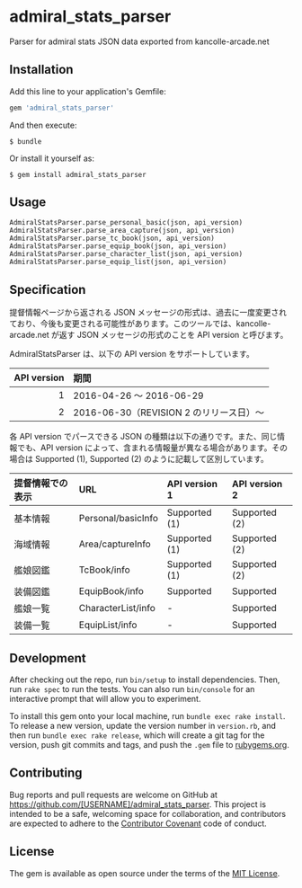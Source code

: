 # admiral_stats_parser

Parser for admiral stats JSON data exported from kancolle-arcade.net

## Installation

Add this line to your application's Gemfile:

```ruby
gem 'admiral_stats_parser'
```

And then execute:

    $ bundle

Or install it yourself as:

    $ gem install admiral_stats_parser

## Usage

```
AdmiralStatsParser.parse_personal_basic(json, api_version)
AdmiralStatsParser.parse_area_capture(json, api_version)
AdmiralStatsParser.parse_tc_book(json, api_version)
AdmiralStatsParser.parse_equip_book(json, api_version)
AdmiralStatsParser.parse_character_list(json, api_version)
AdmiralStatsParser.parse_equip_list(json, api_version)
```

## Specification

提督情報ページから返される JSON メッセージの形式は、過去に一度変更されており、今後も変更される可能性があります。このツールでは、kancolle-arcade.net が返す JSON メッセージの形式のことを API version と呼びます。

AdmiralStatsParser は、以下の API version をサポートしています。

| API version | 期間 |
|------------:|:-----|
| 1           | 2016-04-26 〜 2016-06-29 |
| 2           | 2016-06-30（REVISION 2 のリリース日）〜 |

各 API version でパースできる JSON の種類は以下の通りです。また、同じ情報でも、API version によって、含まれる情報量が異なる場合があります。その場合は Supported (1), Supported (2) のように記載して区別しています。

| 提督情報での表示 | URL | API version 1 | API version 2 |
|:----------------|:----|:--------------|:--------------|
| 基本情報 | Personal/basicInfo | Supported (1) | Supported (2) |
| 海域情報 | Area/captureInfo   | Supported (1) | Supported (2) |
| 艦娘図鑑 | TcBook/info        | Supported (1) | Supported (2) |
| 装備図鑑 | EquipBook/info     | Supported     | Supported     |
| 艦娘一覧 | CharacterList/info | -             | Supported     |
| 装備一覧 | EquipList/info     | -             | Supported     |

## Development

After checking out the repo, run `bin/setup` to install dependencies. Then, run `rake spec` to run the tests. You can also run `bin/console` for an interactive prompt that will allow you to experiment.

To install this gem onto your local machine, run `bundle exec rake install`. To release a new version, update the version number in `version.rb`, and then run `bundle exec rake release`, which will create a git tag for the version, push git commits and tags, and push the `.gem` file to [rubygems.org](https://rubygems.org).

## Contributing

Bug reports and pull requests are welcome on GitHub at https://github.com/[USERNAME]/admiral_stats_parser. This project is intended to be a safe, welcoming space for collaboration, and contributors are expected to adhere to the [Contributor Covenant](http://contributor-covenant.org) code of conduct.


## License

The gem is available as open source under the terms of the [MIT License](http://opensource.org/licenses/MIT).

